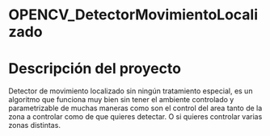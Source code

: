 # OPENCV_DetectorMovimientoLocalizado

# Descripción del proyecto

Detector de movimiento localizado sin ningún tratamiento especial, es un algoritmo que funciona muy bien sin tener el ambiente controlado y parametrizable de muchas maneras como son el control del area tanto de la zona a controlar como de que quieres detectar. O si quieres controlar varias zonas distintas.
